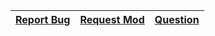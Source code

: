 | [Report Bug](https://github.com/Armagann/DBM/issues/new?labels=Bug&title=New+bug+report) | [Request Mod](https://github.com/Armagann/DBM/issues/new?labels=RequestMod&title=New+Mod+Request) | [Question](3) |
|-----------------|------------------|---------------|




















